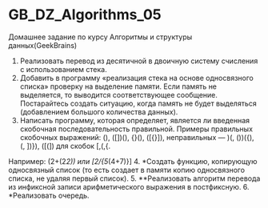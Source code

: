 # GB_DZ_Algorithms_05
Домашнее задание по курсу Алгоритмы и структуры данных(GeekBrains) 

1. Реализовать перевод из десятичной в двоичную систему счисления с использованием стека.
2. Добавить в программу «реализация стека на основе односвязного списка» проверку на выделение памяти. Если память не выделяется, то выводится соответствующее сообщение. Постарайтесь создать ситуацию, когда память не будет выделяться (добавлением большого количества данных).
3. Написать программу, которая определяет, является ли введенная скобочная последовательность правильной. Примеры правильных скобочных выражений: (), ([])(), {}(), ([{}]), неправильных — )(, ())({), (, ])}), ([(]) для скобок [,(,{.

Например: (2+(2*2)) или [2/{5*(4+7)}]
4. *Создать функцию, копирующую односвязный список (то есть создает в памяти копию односвязного списка, не удаляя первый список).
5. **Реализовать алгоритм перевода из инфиксной записи арифметического выражения в постфиксную.
6. *Реализовать очередь.
